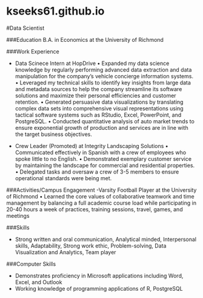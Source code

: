 # kseeks61.github.io

#Data Scientist

###Education
B.A. in Economics at the University of Richmond

###Work Experience
- Data Scinece Intern at HopDrive
• Expanded my data science knowledge by regularly performing advanced data extraction and data manipulation for the company’s vehicle concierge information systems.
• Leveraged my technical skills to identify key insights from large data and metadata sources to help the company streamline its software solutions and maximize their personal efficiencies and customer retention.
• Generated persuasive data visualizations by translating complex data sets into comprehensive visual representations using tactical software systems such as RStudio, Excel, PowerPoint, and PostgreSQL.
• Conducted quantitative analysis of auto market trends to ensure exponential growth of production and services are in line with the target business objectives.

- Crew Leader (Promoted) at Integrity Landscaping Solutions
• Communicated effectively in Spanish with a crew of employees who spoke little to no English.
• Demonstrated exemplary customer service by maintaining the landscape for commercial and residential properties.
• Delegated tasks and oversaw a crew of 3-5 members to ensure operational standards were being met.

###Activities/Campus Engagement
-Varsity Football Player at the University of Richmond
• Learned the core values of collaborative teamwork and time management by balancing a full academic course load while participating in 20-40 hours a week of practices, training sessions, travel, games, and meetings

###Skills
- Strong written and oral communication, Analytical minded, Interpersonal skills, Adaptability, Strong work ethic, Problem-solving, Data Visualization and Analytics, Team player

###Computer Skills
- Demonstrates proficiency in Microsoft applications including Word, Excel, and Outlook
- Working knowledge of programming applications of R, PostgreSQL
